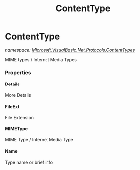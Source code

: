 ﻿---
title: ContentType
---

# ContentType
_namespace: [Microsoft.VisualBasic.Net.Protocols.ContentTypes](N-Microsoft.VisualBasic.Net.Protocols.ContentTypes.html)_

MIME types / Internet Media Types




### Properties

#### Details
More Details
#### FileExt
File Extension
#### MIMEType
MIME Type / Internet Media Type
#### Name
Type name or brief info
